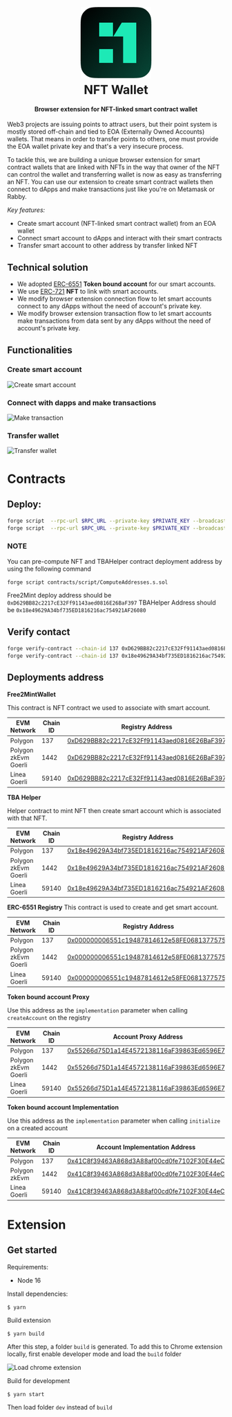 <div style="display: flex; justify-content: center;"><img src="./extension/img/logo.png"/></div>
<h1 style="text-align: center;margin-top: 10px">NFT Wallet</h1>

<h4 style="text-align: center;margin-top: 10px;font-weight:semibold">Browser extension for NFT-linked smart contract wallet</h4>

Web3 projects are issuing points to attract users, but their point system is mostly stored off-chain and tied to EOA (Externally Owned Accounts) wallets. That means in order to transfer points to others, one must provide the EOA wallet private key and that's a very insecure process.

To tackle this, we are building a unique browser extension for smart contract wallets that are linked with NFTs in the way that owner of the NFT can control the wallet and transferring wallet is now as easy as transferring an NFT. You can use our extension to create smart contract wallets then connect to dApps and make transactions just like you're on Metamask or Rabby.

_Key features:_

- Create smart account (NFT-linked smart contract wallet) from an EOA wallet
- Connect smart account to dApps and interact with their smart contracts
- Transfer smart account to other address by transfer linked NFT

## Technical solution

- We adopted [ERC-6551](https://eips.ethereum.org/EIPS/eip-6551) **Token bound account** for our smart accounts.
- We use [ERC-721](https://eips.ethereum.org/EIPS/eip-721) **NFT** to link with smart accounts.
- We modify browser extension connection flow to let smart accounts connect to any dApps without the need of account's private key.
- We modify browser extension transaction flow to let smart accounts make transactions from data sent by any dApps without the need of account's private key.

## Functionalities

### Create smart account

![Create smart account](extension/screenshots/create_account.gif)

### Connect with dapps and make transactions

![Make transaction](extension/screenshots/make_transaction.gif)

### Transfer wallet

![Transfer wallet](extension/screenshots/transfer_wallet.gif)

# Contracts

## Deploy:

```bash
forge script  --rpc-url $RPC_URL --private-key $PRIVATE_KEY --broadcast contracts/script/DeployTBAHelper.s.sol
forge script  --rpc-url $RPC_URL --private-key $PRIVATE_KEY --broadcast contracts/script/DeployFree2MintNFTWallet.s.sol
```

### NOTE

You can pre-compute NFT and TBAHelper contract deployment address by using the following command

```bash
forge script contracts/script/ComputeAddresses.s.sol
```

Free2Mint deploy address should be `0xD629BB82c2217cE32Ff91143aed0816E26BaF397`
TBAHelper Address should be `0x18e49629A34bf735ED1816216ac754921AF26080`

## Verify contact

```bash
forge verify-contract --chain-id 137 0xD629BB82c2217cE32Ff91143aed0816E26BaF397 contracts/src/Free2MintNFTWallet.sol:Free2MintNFTWallet
forge verify-contract --chain-id 137 0x18e49629A34bf735ED1816216ac754921AF26080 contracts/src/TBAHelper.sol:TBAHelper
```

## Deployments address

**Free2MintWallet**

This contract is NFT contract we used to associate with smart account.

| EVM Network          | Chain ID | Registry Address                                                                                                                       |
| -------------------- | -------- | -------------------------------------------------------------------------------------------------------------------------------------- |
| Polygon              | 137      | [0xD629BB82c2217cE32Ff91143aed0816E26BaF397](https://polygonscan.com/address/0xD629BB82c2217cE32Ff91143aed0816E26BaF397)               |
| Polygon zkEvm Goerli | 1442     | [0xD629BB82c2217cE32Ff91143aed0816E26BaF397](https://testnet-zkevm.polygonscan.com/address/0xD629BB82c2217cE32Ff91143aed0816E26BaF397) |
| Linea Goerli         | 59140    | [0xD629BB82c2217cE32Ff91143aed0816E26BaF397](https://goerli.lineascan.build/address/0xD629BB82c2217cE32Ff91143aed0816E26BaF397)        |

**TBA Helper**

Helper contract to mint NFT then create smart account which is associated with that NFT.

| EVM Network          | Chain ID | Registry Address                                                                                                                       |
| -------------------- | -------- | -------------------------------------------------------------------------------------------------------------------------------------- |
| Polygon              | 137      | [0x18e49629A34bf735ED1816216ac754921AF26080](https://polygonscan.com/address/0x18e49629A34bf735ED1816216ac754921AF26080)               |
| Polygon zkEvm Goerli | 1442     | [0x18e49629A34bf735ED1816216ac754921AF26080](https://testnet-zkevm.polygonscan.com/address/0x18e49629A34bf735ED1816216ac754921AF26080) |
| Linea Goerli         | 59140    | [0x18e49629A34bf735ED1816216ac754921AF26080](https://goerli.lineascan.build/address/0x18e49629A34bf735ED1816216ac754921AF26080)        |

**ERC-6551 Registry**
This contract is used to create and get smart account.

| EVM Network          | Chain ID | Registry Address                                                                                                                       |
| -------------------- | -------- | -------------------------------------------------------------------------------------------------------------------------------------- |
| Polygon              | 137      | [0x000000006551c19487814612e58FE06813775758](https://polygonscan.com/address/0x000000006551c19487814612e58FE06813775758)               |
| Polygon zkEvm Goerli | 1442     | [0x000000006551c19487814612e58FE06813775758](https://testnet-zkevm.polygonscan.com/address/0x000000006551c19487814612e58FE06813775758) |
| Linea Goerli         | 59140    | [0x000000006551c19487814612e58FE06813775758](https://goerli.lineascan.build/address/0x000000006551c19487814612e58FE06813775758)        |

**Token bound account Proxy**

Use this address as the `implementation` parameter when calling `createAccount` on the registry

| EVM Network          | Chain ID | Account Proxy Address                                                                                                                  |
| -------------------- | -------- | -------------------------------------------------------------------------------------------------------------------------------------- |
| Polygon              | 137      | [0x55266d75D1a14E4572138116aF39863Ed6596E7F](https://polygonscan.com/address/0x55266d75D1a14E4572138116aF39863Ed6596E7F)               |
| Polygon zkEvm Goerli | 1442     | [0x55266d75D1a14E4572138116aF39863Ed6596E7F](https://testnet-zkevm.polygonscan.com/address/0x55266d75D1a14E4572138116aF39863Ed6596E7F) |
| Linea Goerli         | 59140    | [0x55266d75D1a14E4572138116aF39863Ed6596E7F](https://goerli.lineascan.build/address/0x55266d75D1a14E4572138116aF39863Ed6596E7F)        |

**Token bound account Implementation**

Use this address as the `implementation` parameter when calling `initialize` on a created account

| EVM Network   | Chain ID | Account Implementation Address                                                                                                         |
| ------------- | -------- | -------------------------------------------------------------------------------------------------------------------------------------- |
| Polygon       | 137      | [0x41C8f39463A868d3A88af00cd0fe7102F30E44eC](https://polygonscan.com/address/0x41C8f39463A868d3A88af00cd0fe7102F30E44eC)               |
| Polygon zkEvm | 1442     | [0x41C8f39463A868d3A88af00cd0fe7102F30E44eC](https://testnet-zkevm.polygonscan.com/address/0x41C8f39463A868d3A88af00cd0fe7102F30E44eC) |
| Linea Goerli  | 59140    | [0x41C8f39463A868d3A88af00cd0fe7102F30E44eC](https://goerli.lineascan.build/address/0x41C8f39463A868d3A88af00cd0fe7102F30E44eC)        |

# Extension

## Get started

Requirements:

- Node 16

Install dependencies:

```
$ yarn
```

Build extension

```
$ yarn build
```

After this step, a folder `build` is generated. To add this to Chrome extension locally, first enable developer mode and load the `build` folder

![Load chrome extension](extension/screenshots/upload_extension.gif)

Build for development

```
$ yarn start
```

Then load folder `dev` instead of `build`
